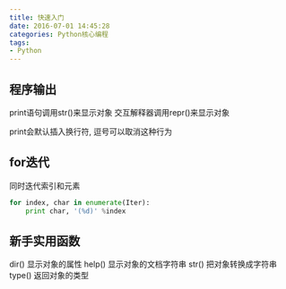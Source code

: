 ```yaml
---
title: 快速入门
date: 2016-07-01 14:45:28
categories: Python核心编程
tags:
- Python
---
```


## 程序输出
print语句调用str()来显示对象
交互解释器调用repr()来显示对象

print会默认插入换行符, 逗号可以取消这种行为

## for迭代
同时迭代索引和元素
```python
for index, char in enumerate(Iter):
    print char, '(%d)' %index
```

## 新手实用函数
dir() 显示对象的属性
help() 显示对象的文档字符串
str() 把对象转换成字符串
type() 返回对象的类型
